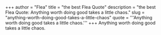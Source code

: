 +++
author = "Flea"
title = "the best Flea Quote"
description = "the best Flea Quote: Anything worth doing good takes a little chaos."
slug = "anything-worth-doing-good-takes-a-little-chaos"
quote = '''Anything worth doing good takes a little chaos.'''
+++
Anything worth doing good takes a little chaos.
